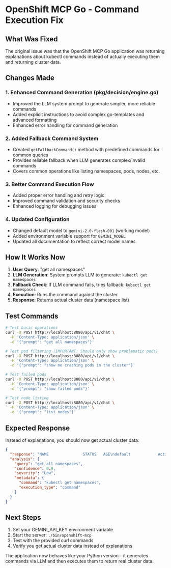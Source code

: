 # OpenShift MCP Go - Command Execution Fix

## What Was Fixed

The original issue was that the OpenShift MCP Go application was returning explanations about kubectl commands instead of actually executing them and returning cluster data.

## Changes Made

### 1. Enhanced Command Generation (pkg/decision/engine.go)
- Improved the LLM system prompt to generate simpler, more reliable commands
- Added explicit instructions to avoid complex go-templates and advanced formatting
- Enhanced error handling for command generation

### 2. Added Fallback Command System
- Created `getFallbackCommand()` method with predefined commands for common queries
- Provides reliable fallback when LLM generates complex/invalid commands
- Covers common operations like listing namespaces, pods, nodes, etc.

### 3. Better Command Execution Flow
- Added proper error handling and retry logic
- Improved command validation and security checks
- Enhanced logging for debugging issues

### 4. Updated Configuration
- Changed default model to `gemini-2.0-flash-001` (working model)
- Added environment variable support for `GEMINI_MODEL`
- Updated all documentation to reflect correct model names

## How It Works Now

1. **User Query**: "get all namespaces"
2. **LLM Generation**: System prompts LLM to generate: `kubectl get namespaces`
3. **Fallback Check**: If LLM command fails, tries fallback: `kubectl get namespaces`
4. **Execution**: Runs the command against the cluster
5. **Response**: Returns actual cluster data (namespace list)

## Test Commands

```bash
# Test basic operations
curl -X POST http://localhost:8080/api/v1/chat \
  -H 'Content-Type: application/json' \
  -d '{"prompt": "get all namespaces"}'

# Test pod filtering (IMPORTANT: Should only show problematic pods)
curl -X POST http://localhost:8080/api/v1/chat \
  -H 'Content-Type: application/json' \
  -d '{"prompt": "show me crashing pods in the cluster"}'

# Test failed pods
curl -X POST http://localhost:8080/api/v1/chat \
  -H 'Content-Type: application/json' \
  -d '{"prompt": "show failed pods"}'

# Test node listing
curl -X POST http://localhost:8080/api/v1/chat \
  -H 'Content-Type: application/json' \
  -d '{"prompt": "list nodes"}'
```

## Expected Response

Instead of explanations, you should now get actual cluster data:

```json
{
  "response": "NAME               STATUS   AGE\ndefault            Active   123d\nkube-system        Active   123d\n...",
  "analysis": {
    "query": "get all namespaces",
    "confidence": 0.9,
    "severity": "Low",
    "metadata": {
      "command": "kubectl get namespaces",
      "execution_type": "command"
    }
  }
}
```

## Next Steps

1. Set your GEMINI_API_KEY environment variable
2. Start the server: `./bin/openshift-mcp`
3. Test with the provided curl commands
4. Verify you get actual cluster data instead of explanations

The application now behaves like your Python version - it generates commands via LLM and then executes them to return real cluster data.
